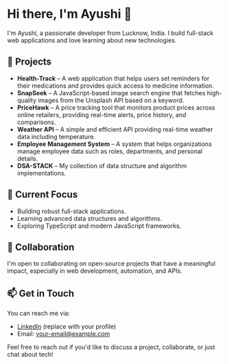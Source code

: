 # Hi there, I'm Ayushi 👋

I'm Ayushi, a passionate developer from Lucknow, India. I build full-stack web applications and love learning about new technologies.

## 🚀 Projects

- **Health-Track** – A web application that helps users set reminders for their medications and provides quick access to medicine information.
- **SnapSeek** – A JavaScript-based image search engine that fetches high-quality images from the Unsplash API based on a keyword.
- **PriceHawk** – A price tracking tool that monitors product prices across online retailers, providing real-time alerts, price history, and comparisons.
- **Weather API** – A simple and efficient API providing real-time weather data including temperature.
- **Employee Management System** – A system that helps organizations manage employee data such as roles, departments, and personal details.
- **DSA-STACK** – My collection of data structure and algorithm implementations.

## 🎯 Current Focus

- Building robust full-stack applications.
- Learning advanced data structures and algorithms.
- Exploring TypeScript and modern JavaScript frameworks.

## 🤝 Collaboration

I'm open to collaborating on open-source projects that have a meaningful impact, especially in web development, automation, and APIs.

## 📫 Get in Touch

You can reach me via:
- [LinkedIn](https://www.linkedin.com/) (replace with your profile)
- Email: [your-email@example.com](mailto:your-email@example.com)

Feel free to reach out if you'd like to discuss a project, collaborate, or just chat about tech!
